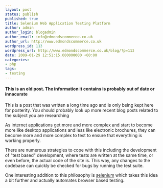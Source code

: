 ```yaml
---
layout: post
status: publish
published: true
title: Selenium Web Application Testing Platform
author: admin
author_login: blogadmin
author_email: info@edmondscommerce.co.uk
author_url: http://www.edmondscommerce.co.uk
wordpress_id: 113
wordpress_url: http://www.edmondscommerce.co.uk/blog/?p=113
date: 2009-01-29 12:51:15.000000000 +00:00
categories:
- php
tags:
- testing
---
```

<div class="oldpost"><h4>This is an old post. The information it contains is probably out of date or innacurate</h4>
<p>
This is a post that was written a long time ago and is only being kept here for posterity.
You should probably look up more recent blog posts related to the subject you are researching
</p>
</div>
As internet applications get more and more complex and start to become more like desktop applications and less like electronic brochures, they can become more and more complex to test to ensure that everything is working properly.

There are numerous strategies to cope with this including the development of "test based" development, where tests are written at the same time, or even before, the actual code of the site is. This way, any changes to the codebase can quickly be checked for bugs by running the test suite.

One interesting addition to this philosophy is <a href="http://seleniumhq.org/" rel="nofollow">selenium</a> which takes this idea a bit further and actually automates browser based testing. 
